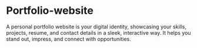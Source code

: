 # Portfolio-website
A personal portfolio website is your digital identity, showcasing your skills, projects, resume, and contact details in a sleek, interactive way. It helps you stand out, impress, and connect with opportunities.
